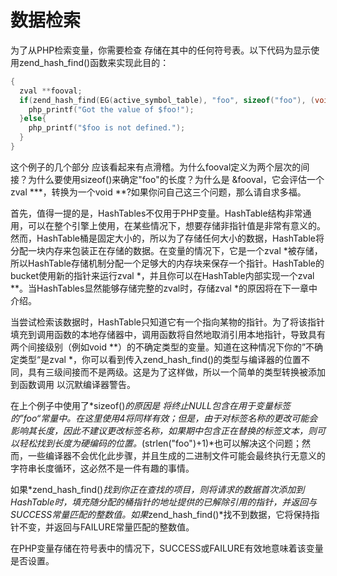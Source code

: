 # 数据检索

为了从PHP检索变量，你需要检查 存储在其中的任何符号表。以下代码为显示使用zend_hash_find()函数来实现此目的：

```c
{
  zval **fooval;
  if(zend_hash_find(EG(active_symbol_table), "foo", sizeof("foo"), (void**)&fooval) == SUCCESS){
    php_printf("Got the value of $foo!");
  }else{
    php_printf("$foo is not defined.");
  }
}
```

这个例子的几个部分 应该看起来有点滑稽。为什么fooval定义为两个层次的间接？为什么要使用sizeof()来确定"foo"的长度？为什么是 &fooval，它会评估一个zval \*\*\*，转换为一个void \*\*?如果你问自己这三个问题，那么请自求多福。

首先，值得一提的是，HashTables不仅用于PHP变量。HashTable结构非常通用，可以在整个引擎上使用，在某些情况下，想要存储非指针值是非常有意义的。然而，HashTable桶是固定大小的，所以为了存储任何大小的数据，HashTable将分配一块内存来包装正在存储的数据。在变量的情况下，它是一个zval \*被存储，所以HashTable存储机制分配一个足够大的内存块来保存一个指针。HashTable的bucket使用新的指针来运行zval \*，并且你可以在HashTable内部实现一个zval **。当HashTables显然能够存储完整的zval时，存储zval \*的原因将在下一章中介绍。

当尝试检索该数据时，HashTable只知道它有一个指向某物的指针。为了将该指针填充到调用函数的本地存储器中，调用函数将自然地取消引用本地指针，导致具有两个间接级别（例如void \*\*）的不确定类型的变量。知道在这种情况下你的”不确定类型“是zval \*，你可以看到传入zend_hash_find()的类型与编译器的位置不同，具有三级间接而不是两级。这是为了这样做，所以一个简单的类型转换被添加到函数调用 以沉默编译器警告。

在上个例子中使用了*sizeof()*的原因是 将终止NULL包含在用于变量标签的”foo“常量中。在这里使用4将同样有效；但是，由于对标签名称的更改可能会影响其长度，因此不建议更改标签名称，如果期中包含正在替换的标签文本，则可以轻松找到长度为硬编码的位置。*(strlen("foo")+1)*也可以解决这个问题；然而，一些编译器不会优化此步骤，并且生成的二进制文件可能会最终执行无意义的字符串长度循环，这必然不是一件有趣的事情。

如果*zend_hash_find()*找到你正在查找的项目，则将请求的数据首次添加到HashTable时，填充随分配的桶指针的地址提供的已解除引用的指针，并返回与SUCCESS常量匹配的整数值。如果*zend_hash_find()*找不到数据，它将保持指针不变，并返回与FAILURE常量匹配的整数值。

在PHP变量存储在符号表中的情况下，SUCCESS或FAILURE有效地意味着该变量是否设置。